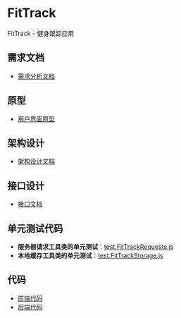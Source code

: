 # FitTrack
FitTrack - 健身跟踪应用

## 需求文档
- [需求分析文档](documents/需求分析/需求分析.docx)

## 原型
- [用户界面原型](documents/原型/user-interface-prototype.png)

## 架构设计
- [架构设计文档](documents/架构设计/架构设计文档.md)

## 接口设计
- [接口文档](documents/架构设计/接口文档.md)

## 单元测试代码
- **服务器请求工具类的单元测试**：[test.FitTrackRequests.js](miniprogram/__tests__/test.FitTrackRequests.js)
- **本地缓存工具类的单元测试**：[test.FitTrackStorage.js](miniprogram/__tests__/test.FitTrackStorage.js)

## 代码
- [前端代码](miniprogram)
- [后端代码](BackEnd-v1)